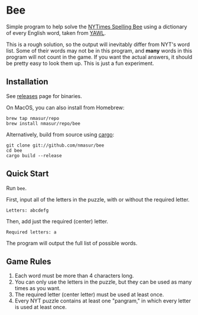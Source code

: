 # Bee

Simple program to help solve the [NYTimes Spelling Bee](https://www.nytimes.com/puzzles/spelling-bee) using a dictionary of every English word, taken from [YAWL](https://raw.githubusercontent.com/elasticdog/yawl/master/yawl-0.3.2.03/word.list).

This is a rough solution, so the output will inevitably differ from NYT's word list. Some of their words may not be in this program, and **many** words in this program will not count in the game. If you want the actual answers, it should be pretty easy to look them up. This is just a fun experiment.

## Installation

See [releases](https://github.com/nmasur/bee/releases) page for binaries.

On MacOS, you can also install from Homebrew:

```
brew tap nmasur/repo
brew install nmasur/repo/bee
```

Alternatively, build from source using [cargo](https://doc.rust-lang.org/cargo/getting-started/installation.html):

```
git clone git://github.com/nmasur/bee
cd bee
cargo build --release
```

## Quick Start

Run `bee`.

First, input all of the letters in the puzzle, with or without the required letter.

```
Letters: abcdefg
```

Then, add just the required (center) letter.

```
Required letters: a
```

The program will output the full list of possible words.


## Game Rules

1. Each word must be more than 4 characters long.
2. You can only use the letters in the puzzle, but they can be used as many times as you want.
3. The required letter (center letter) must be used at least once.
4. Every NYT puzzle contains at least one "pangram," in which every letter is used at least once.
